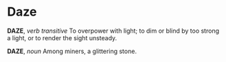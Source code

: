# Daze

**DAZE**, _verb transitive_ To overpower with light; to dim or blind by too strong a light, or to render the sight unsteady.

**DAZE**, _noun_ Among miners, a glittering stone.